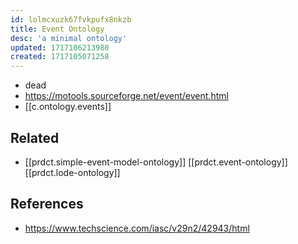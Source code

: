 ```yaml
---
id: lolmcxuzk67fvkpufx8nkzb
title: Event Ontology
desc: 'a minimal ontology'
updated: 1717106213980
created: 1717105071258
---
```


- dead
- https://motools.sourceforge.net/event/event.html
- [[c.ontology.events]]

## Related

-  [[prdct.simple-event-model-ontology]] [[prdct.event-ontology]] [[prdct.lode-ontology]]

## References

- https://www.techscience.com/iasc/v29n2/42943/html